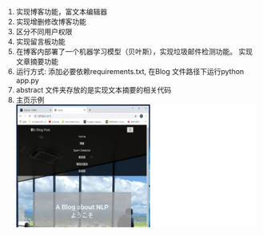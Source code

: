 1. 实现博客功能，富文本编辑器
2. 实现增删修改博客功能
3. 区分不同用户权限
4. 实现留言板功能
5. 在博客内部署了一个机器学习模型（贝叶斯），实现垃圾邮件检测功能。 实现文章摘要功能
6. 运行方式:  添加必要依赖requirements.txt, 在Blog 文件路径下运行python app.py
7. abstract 文件夹存放的是实现文本摘要的相关代码
8. 主页示例 ![image](https://github.com/Hanshawn11/Blog/blob/master/homeexample.png)
